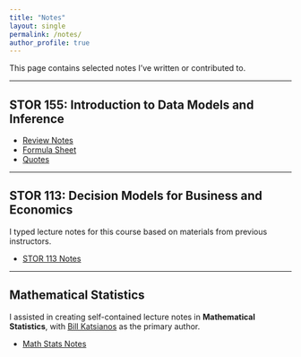 ```yaml
---
title: "Notes"
layout: single
permalink: /notes/
author_profile: true
---
```


This page contains selected notes I’ve written or contributed to.

---

## STOR 155: Introduction to Data Models and Inference

- [Review Notes](/assets/files/stor155/STOR155Review.pdf)
- [Formula Sheet](/assets/files/stor155/FormulaSheet.pdf)
- [Quotes](/assets/files/stor155/Quotes.pdf)

---

## STOR 113: Decision Models for Business and Economics

I typed lecture notes for this course based on materials from previous instructors.

- [STOR 113 Notes](/assets/files/stor113/STOR_113_notes.pdf)

---

## Mathematical Statistics

I assisted in creating self-contained lecture notes in **Mathematical Statistics**, with [Bill Katsianos](https://katsianos.github.io/) as the primary author.

- [Math Stats Notes](/assets/files/math_stats/Mathematical_Statistics.pdf)
